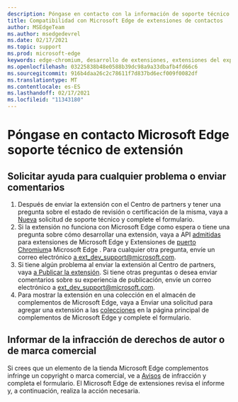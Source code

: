 ```yaml
---
description: Póngase en contacto con la información de soporte técnico Microsoft Edge desarrollo de extensiones
title: Compatibilidad con Microsoft Edge de extensiones de contactos
author: MSEdgeTeam
ms.author: msedgedevrel
ms.date: 02/17/2021
ms.topic: support
ms.prod: microsoft-edge
keywords: edge-chromium, desarrollo de extensiones, extensiones del explorador, complementos, centro de partners, desarrollador, soporte técnico
ms.openlocfilehash: 03225838b48e0588b39dc98a9a33dbafb4fd66c6
ms.sourcegitcommit: 916b4daa26c2c78611f7d837bd6ecf009f0082df
ms.translationtype: MT
ms.contentlocale: es-ES
ms.lasthandoff: 02/17/2021
ms.locfileid: "11343180"
---
```

# Póngase en contacto Microsoft Edge soporte técnico de extensión  

##  <a name="request-help-for-any-issues-or-submit-feedback"></a>Solicitar ayuda para cualquier problema o enviar comentarios  

1.  Después de enviar la extensión con el Centro de partners y tener una pregunta sobre el estado de revisión o certificación de la misma, vaya a [Nueva][MicrosoftSupportSupportrequestformE7a381be9c9aFafbEd76262bc93fd9e4] solicitud de soporte técnico y complete el formulario.  
1.  Si la extensión no funciona con Microsoft Edge como espera o tiene una pregunta sobre cómo desarrollar una extensión, vaya a API [admitidas][ExtensionsDeveloperGuideApiSupport] para extensiones de Microsoft Edge y Extensiones de [puerto Chromium][ExtensionsDeveloperGuidePortChromeExtension]a Microsoft Edge .  Para cualquier otra pregunta, envíe un correo electrónico [a ext_dev_support@microsoft.com][MailtoExtDevSupportMicrosoft].  
1.  Si tiene algún problema al enviar la extensión al Centro de partners, vaya [a Publicar la extensión][ExtensionsPublishPublishExtension].  Si tiene otras preguntas o desea enviar comentarios sobre su experiencia de publicación, envíe un correo electrónico a [ext_dev_support@microsoft.com][MailtoExtDevSupportMicrosoft].  
1.  Para mostrar la extensión en una colección en el almacén de complementos de Microsoft Edge, vaya a Enviar una solicitud para agregar una extensión a las [colecciones][OfficeFormsPagesResponsepageAspxV4j5cvggr0grqy180bhbrw01uwybfaxnna1zkp3x2vun0ibsu1ymeu3vfy0vurrodewsjgwu00yry4u] en la página principal de complementos de Microsoft Edge y complete el formulario.   
    
##  <a name="report-copyright-or-trademark-infringement"></a>Informar de la infracción de derechos de autor o de marca comercial  

Si crees que un elemento de la tienda Microsoft Edge complementos infringe un copyright o marca comercial, ve a [Avisos][MicrosoftInfoMarketplaceHtml] de infracción y completa el formulario.  El Microsoft Edge de extensiones revisa el informe y, a continuación, realiza la acción necesaria.  

<!-- links -->  

[ExtensionsDeveloperGuideApiSupport]: ../developer-guide/api-support.md "API admitidas para Microsoft Edge extensiones | Microsoft Docs"  
[ExtensionsDeveloperGuidePortChromeExtension]: ../developer-guide/port-chrome-extension.md "Portabilidad de la extensión | Microsoft Docs"  
[ExtensionsPublishPublishExtension]: ./publish-extension.md "Publicar la extensión | Microsoft Docs"  

[MicrosoftInfoMarketplaceHtml]: https://www.microsoft.com/info/Marketplace.html "Avisos de infracciones | Microsoft"  

[MicrosoftSupportSupportrequestformE7a381be9c9aFafbEd76262bc93fd9e4]: https://support.microsoft.com/supportrequestform/e7a381be-9c9a-fafb-ed76-262bc93fd9e4 "Extensiones Nueva solicitud de | Soporte técnico de Microsoft"  

[OfficeFormsPagesResponsepageAspxV4j5cvggr0grqy180bhbrw01uwybfaxnna1zkp3x2vun0ibsu1ymeu3vfy0vurrodewsjgwu00yry4u]: https://forms.office.com/Pages/ResponsePage.aspx?id=v4j5cvGGr0GRqy180BHbRw01UwyBfAxNna_1ZkP3X2VUN0lBSU1YMEU3VFY0VURRODEwSjgwU00yRy4u "Enviar una solicitud para agregar una extensión a las colecciones en la página principal de Microsoft Edge complementos | Microsoft Office Formularios"  

[MailtoExtDevSupportMicrosoft]: mailto:ext_dev_support@microsoft.com "Enviar un correo electrónico a ext_dev_support@microsoft.com"  
